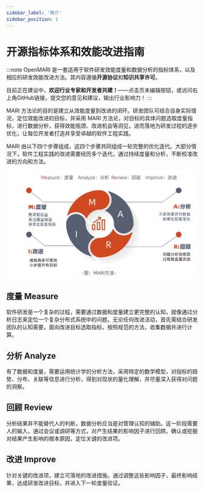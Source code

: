 ```yaml
---
sidebar_label: '简介'
sidebar_position: 1
---
```


# 开源指标体系和效能改进指南

:::note
OpenMARI 是一套适用于软件研发效能度量和数据分析的指标体系，以及相应的研发效能改进方法。其内容遵循**开源协议**和**知识共享许可**。

目前正在建设中，**欢迎行业专家和开发者共建！**——点击页末编辑按钮，或访问右上角GitHub链接，提交您的意见和建议，输出行业影响力！
:::

MARI 方法论的目的是建立从效能度量到改进的闭环。研发团队可结合自身实际情况，定位效能改进的目标，并采用 MARI 方法论，对目标的具体问题选取度量指标，进行数据分析，获得效能瓶颈、改进机会等洞见，进而落地为研发过程的逐步优化，让每位开发者打造并享受卓越的软件工程实践。

MARI 由以下四个步骤组成，这四个步骤共同组成一轮完整的优化迭代。大部分情况下，软件工程实践的改进需要经历多个迭代，通过持续度量和分析，不断校准改进的方向和方法。

![](img/jian-jie-.svg)

## **度量 Measure**

软件研发是一个复杂的过程，需要通过数据和度量建立更完整的认知，就像通过分析日志来定位一个复杂分布式系统中的问题。无论任何改进活动，首先需结合研发团队的认知需要，面向改进目标选取指标，按照规范的方法，收集数据并进行计算。

## **分析 Analyze**

有了数据和度量，需要运用统计学的分析方法，采用特定的数学模型，对指标的趋势、分布、关联等信息进行分析，得到对现状的量化理解，并尽量深入获得对问题的洞察。

## **回顾 Review**

分析结果并不能替代人的判断，数据分析应当是对管理认知的辅助。这一阶段需要人的输入，通过会议或调研等方式，对产生结果的影响因子进行回顾，确认或挖掘对结果产生影响的根本原因，定位关键的改进项。

## **改进 Improve**

针对关键的改进项，建立可落地的改进措施。通过调整这些影响因子，最终影响结果，达成研发改进目标，并进入下一轮度量验证。

